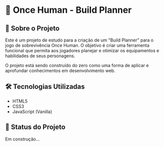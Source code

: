 # 🚀 Once Human - Build Planner

## 🎯 Sobre o Projeto

Este é um projeto de estudo para a criação de um "Build Planner" para o jogo de sobrevivência Once Human. O objetivo é criar uma ferramenta funcional que permita aos jogadores planejar e otimizar os equipamentos e habilidades de seus personagens.

O projeto está sendo construído do zero como uma forma de aplicar e aprofundar conhecimentos em desenvolvimento web.

## 🛠️ Tecnologias Utilizadas

- HTML5
- CSS3
- JavaScript (Vanilla)

## 🚧 Status do Projeto

Em construção... 